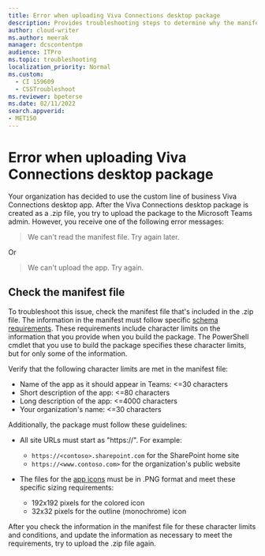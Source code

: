 ```yaml
---
title: Error when uploading Viva Connections desktop package
description: Provides troubleshooting steps to determine why the manifest file can't be read when uploading the Viva Connections desktop package to the Teams admin center.
author: cloud-writer
ms.author: meerak
manager: dcscontentpm
audience: ITPro 
ms.topic: troubleshooting 
localization_priority: Normal
ms.custom: 
  - CI 159609
  - CSSTroubleshoot
ms.reviewer: bpeterse
ms.date: 02/11/2022
search.appverid: 
- MET150
---
```


# Error when uploading Viva Connections desktop package

Your organization has decided to use the custom line of business Viva Connections desktop app. After the Viva Connections desktop package is created as a .zip file, you try to upload the package to the Microsoft Teams admin. However, you receive one of the following error messages:

> We can't read the manifest file. Try again later.

Or

> We can't upload the app. Try again.

## Check the manifest file

To troubleshoot this issue, check the manifest file that's included in the .zip file. The information in the manifest must follow specific [schema requirements](/microsoftteams/platform/resources/schema/manifest-schema). These requirements include character limits on the information that you provide when you build the package. The PowerShell cmdlet that you use to build the package specifies these character limits, but for only some of the information.

Verify that the following character limits are met in the manifest file:

- Name of the app as it should appear in Teams: <=30 characters
- Short description of the app: <=80 characters
- Long description of the app: <=4000 characters
- Your organization's name: <=30 characters

Additionally, the package must follow these guidelines:

- All site URLs must start as "https://". For example:

  - `https://<contoso>.sharepoint.com` for the SharePoint home site
  - `https://<www.contoso.com>` for the organization's public website

- The files for the [app icons](/microsoftteams/platform/concepts/build-and-test/apps-package#app-icons) must be in .PNG format and meet these specific sizing requirements:

  - 192x192 pixels for the colored icon
  - 32x32 pixels for the outline (monochrome) icon

After you check the information in the manifest file for these character limits and conditions, and update the information as necessary to meet the requirements, try to upload the .zip file again.
